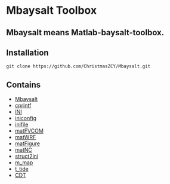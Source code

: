 <!--
 * @ -*- coding:UTF-8 -*-: 
 * @#########################: 
 * @Author: Christmas
 * @Date: 2023-09-18 21:13:00
 * @LastEditTime: 2023-09-19 00:26:14
 * @Description: 
-->
# Mbaysalt Toolbox

## Mbaysalt means Matlab-baysalt-toolbox.

## Installation
```shell
git clone https://github.com/ChristmasZCY/Mbaysalt.git
```
## Contains

* [Mbaysalt](https://github.com/ChristmasZCY/Mbaysalt)
* [cprintf]()
* [INI](https://ww2.mathworks.cn/matlabcentral/fileexchange/55766-ini)
* [iniconfig](https://ww2.mathworks.cn/matlabcentral/fileexchange/24992-ini-config)
* [inifile](https://ww2.mathworks.cn/matlabcentral/fileexchange/2976-inifile)
* [matFVCOM](https://github.com/SiqiLiOcean/matFVCOM)
* [matWRF](https://github.com/SiqiLiOcean/matWRF)
* [matFigure](https://github.com/SiqiLiOcean/matFigure)
* [matNC](https://github.com/SiqiLiOcean/matNC)
* [struct2ini](https://ww2.mathworks.cn/matlabcentral/fileexchange/22079-struct2ini)
* [m_map](https://www.eoas.ubc.ca/~rich/map.html)
* [t_tide]()
* [CDT](https://github.com/chadagreene/CDT)
